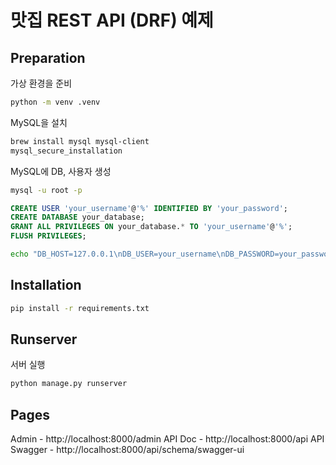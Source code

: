 # 맛집 REST API (DRF) 예제

## Preparation

가상 환경을 준비

```bash
python -m venv .venv
```

MySQL을 설치

```bash
brew install mysql mysql-client
mysql_secure_installation
```

MySQL에 DB, 사용자 생성

```bash
mysql -u root -p

```

```sql
CREATE USER 'your_username'@'%' IDENTIFIED BY 'your_password';
CREATE DATABASE your_database;
GRANT ALL PRIVILEGES ON your_database.* TO 'your_username'@'%';
FLUSH PRIVILEGES;
```

```bash
echo "DB_HOST=127.0.0.1\nDB_USER=your_username\nDB_PASSWORD=your_password\nDB_NAME=your_database" > .env
```

## Installation

```bash
pip install -r requirements.txt
```

## Runserver

서버 실행

```bash
python manage.py runserver
```

## Pages

Admin - http://localhost:8000/admin
API Doc - http://localhost:8000/api
API Swagger - http://localhost:8000/api/schema/swagger-ui
